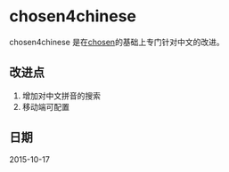# chosen4chinese
chosen4chinese 是在[chosen](https://github.com/harvesthq/chosen)的基础上专门针对中文的改进。

## 改进点
1. 增加对中文拼音的搜索
2. 移动端可配置

## 日期
2015-10-17
